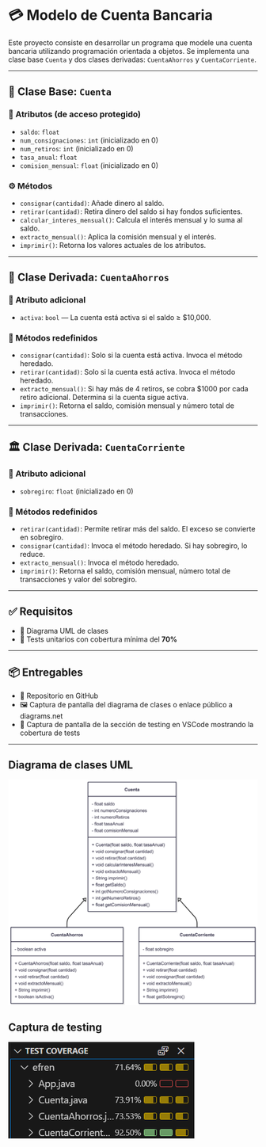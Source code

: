 # 💳 Modelo de Cuenta Bancaria

Este proyecto consiste en desarrollar un programa que modele una cuenta bancaria utilizando programación orientada a objetos. Se implementa una clase base `Cuenta` y dos clases derivadas: `CuentaAhorros` y `CuentaCorriente`.

---

## 🧩 Clase Base: `Cuenta`

### 🔐 Atributos (de acceso protegido)
- `saldo`: `float`
- `num_consignaciones`: `int` (inicializado en 0)
- `num_retiros`: `int` (inicializado en 0)
- `tasa_anual`: `float`
- `comision_mensual`: `float` (inicializado en 0)

### ⚙️ Métodos
- `consignar(cantidad)`: Añade dinero al saldo.
- `retirar(cantidad)`: Retira dinero del saldo si hay fondos suficientes.
- `calcular_interes_mensual()`: Calcula el interés mensual y lo suma al saldo.
- `extracto_mensual()`: Aplica la comisión mensual y el interés.
- `imprimir()`: Retorna los valores actuales de los atributos.

---

## 🏦 Clase Derivada: `CuentaAhorros`

### 🧠 Atributo adicional
- `activa`: `bool` — La cuenta está activa si el saldo ≥ $10,000.

### 🔄 Métodos redefinidos
- `consignar(cantidad)`: Solo si la cuenta está activa. Invoca el método heredado.
- `retirar(cantidad)`: Solo si la cuenta está activa. Invoca el método heredado.
- `extracto_mensual()`: Si hay más de 4 retiros, se cobra $1000 por cada retiro adicional. Determina si la cuenta sigue activa.
- `imprimir()`: Retorna el saldo, comisión mensual y número total de transacciones.

---

## 🏛️ Clase Derivada: `CuentaCorriente`

### 🧠 Atributo adicional
- `sobregiro`: `float` (inicializado en 0)

### 🔄 Métodos redefinidos
- `retirar(cantidad)`: Permite retirar más del saldo. El exceso se convierte en sobregiro.
- `consignar(cantidad)`: Invoca el método heredado. Si hay sobregiro, lo reduce.
- `extracto_mensual()`: Invoca el método heredado.
- `imprimir()`: Retorna el saldo, comisión mensual, número total de transacciones y valor del sobregiro.

---

## ✅ Requisitos

- 📐 Diagrama UML de clases
- 🧪 Tests unitarios con cobertura mínima del **70%**

---

## 📦 Entregables

- 📁 Repositorio en GitHub
- 🖼️ Captura de pantalla del diagrama de clases o enlace público a diagrams.net
- 🧾 Captura de pantalla de la sección de testing en VSCode mostrando la cobertura de tests

---

## Diagrama de clases UML
![alt text](diagrama-clases-cuentabancaria-1.png)

## Captura de testing
![alt text](testcoverage.png)


